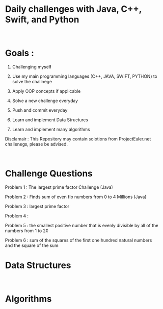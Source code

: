 # Daily challenges with Java, C++, Swift, and Python
</br>

# Goals :
      
      
1. Challenging myself 

2. Use my main programming languages (C++, JAVA, SWIFT, PYTHON) to solve the challnege

3. Apply OOP concepts if applicable

4. Solve a new challenge everyday

5. Push and commit everyday

6. Learn and implement Data Structures

7. Learn and implement many algorithms

Disclamair : This Repository may contain solotions from ProjectEuler.net challenegs, please be advised.

</br>

# Challenge Questions

Problem 1 : The largest prime factor Challenge (Java)

Problem 2 : Finds sum of even fib numbers from 0 to 4 Millions (Java)

Problem 3 : largest prime factor

Problem 4 :

Problem 5 : the smallest positive number that is evenly divisible by all of the numbers from 1 to 20

Problem 6 : sum of the squares of the  first one hundred natural numbers and the square of the sum
</br>

# Data Structures

</br>

# Algorithms

